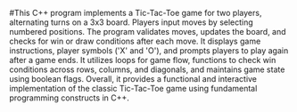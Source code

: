 #This C++ program implements a Tic-Tac-Toe game for two players, alternating turns on a 3x3 board. Players input moves by selecting numbered positions. The program validates moves, updates the board, and checks for win or draw conditions after each move. It displays game instructions, player symbols ('X' and 'O'), and prompts players to play again after a game ends. It utilizes loops for game flow, functions to check win conditions across rows, columns, and diagonals, and maintains game state using boolean flags. Overall, it provides a functional and interactive implementation of the classic Tic-Tac-Toe game using fundamental programming constructs in C++.